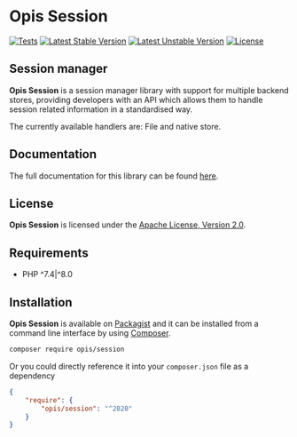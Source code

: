 Opis Session
============
[![Tests](https://github.com/opis/session/workflows/Tests/badge.svg)](https://github.com/opis/session/actions)
[![Latest Stable Version](https://poser.pugx.org/opis/session/version.png)](https://packagist.org/packages/opis/session)
[![Latest Unstable Version](https://poser.pugx.org/opis/session/v/unstable.png)](https://packagist.org/packages/opis/session)
[![License](https://poser.pugx.org/opis/session/license.png)](https://packagist.org/packages/opis/session)

Session manager
--------------
**Opis Session** is a session manager library with support for multiple backend stores, providing
developers with an API which allows them to handle session related information in a standardised way.

The currently available handlers are: File and native store. 

## Documentation

The full documentation for this library can be found [here][documentation].

## License

**Opis Session** is licensed under the [Apache License, Version 2.0][license].

## Requirements

* PHP ^7.4|^8.0

## Installation

**Opis Session** is available on [Packagist] and it can be installed from a 
command line interface by using [Composer]. 

```bash
composer require opis/session
```

Or you could directly reference it into your `composer.json` file as a dependency

```json
{
    "require": {
        "opis/session": "^2020"
    }
}
```

[documentation]: https://www.opis.io/session
[license]: https://www.apache.org/licenses/LICENSE-2.0 "Apache License"
[Packagist]: https://packagist.org/packages/opis/session "Packagist"
[Composer]: https://getcomposer.org "Composer"